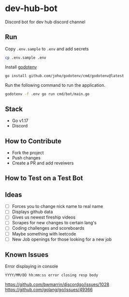 # dev-hub-bot

Discord bot for dev hub discord channel

## Run

Copy `.env.sample` to `.env` and add secrets

```sh
cp .env.sample .env
```

Install [godotenv](https://github.com/joho/godotenv)

```sh
go install github.com/joho/godotenv/cmd/godotenv@latest
```

Run the following command to run the application.

 ```sh
godotenv -f .env go run cmd/bot/main.go
 ```

## Stack

* Go v1.17
* Discord

## How to Contribute

* Fork the project
* Push changes
* Create a PR and add reveiwers

## How to Test on a Test Bot



## Ideas

* [ ] Forces you to change nick name to real name
* [ ] Displays github data
* [ ] Gives us newest fireship videos
* [ ] Scrapes for new changes to certain lang's
* [ ] Coding challenges and scoreboards
* [ ] Maybe something with leetcode
* [ ] New Job openings for those looking for a new job

## Known Issues

Error displaying in console
```sh
YYYY/MM/DD hh:mm:ss error closing resp body
```
https://github.com/bwmarrin/discordgo/issues/1028
https://github.com/golang/go/issues/49366
